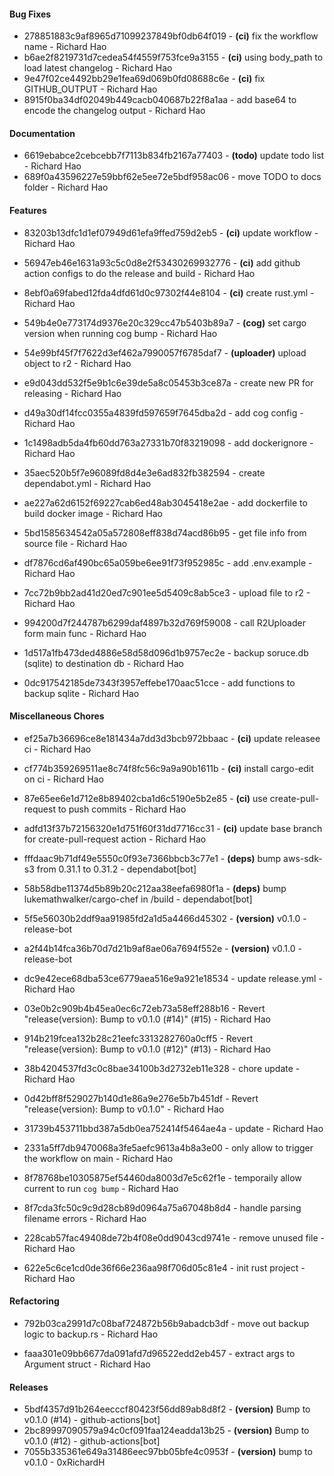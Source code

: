 #### Bug Fixes
- 278851883c9af8965d71099237849bf0db64f019 - **(ci)** fix the workflow name - Richard Hao
- b6ae2f8219731d7cedea54f4559f753fce9a3155 - **(ci)** using body_path to load latest changelog - Richard Hao
- 9e47f02ce4492bb29e1fea69d069b0fd08688c6e - **(ci)** fix GITHUB_OUTPUT - Richard Hao
- 8915f0ba34df02049b449cacb040687b22f8a1aa - add base64 to encode the changelog output - Richard Hao

#### Documentation
- 6619ebabce2cebcebb7f7113b834fb2167a77403 - **(todo)** update todo list - Richard Hao
- 689f0a43596227e59bbf62e5ee72e5bdf958ac06 - move TODO to docs folder - Richard Hao

#### Features
- 83203b13dfc1d1ef07949d61efa9ffed759d2eb5 - **(ci)** update workflow - Richard Hao
- 56947eb46e1631a93c5c0d8e2f53430269932776 - **(ci)** add github action configs to do the release and build - Richard Hao
- 8ebf0a69fabed12fda4dfd61d0c97302f44e8104 - **(ci)** create rust.yml - Richard Hao
- 549b4e0e773174d9376e20c329cc47b5403b89a7 - **(cog)** set cargo version when running cog bump - Richard Hao
- 54e99bf45f7f7622d3ef462a7990057f6785daf7 - **(uploader)** upload object to r2 - Richard Hao
- e9d043dd532f5e9b1c6e39de5a8c05453b3ce87a - create new PR for releasing - Richard Hao

- d49a30df14fcc0355a4839fd597659f7645dba2d - add cog config - Richard Hao

- 1c1498adb5da4fb60dd763a27331b70f83219098 - add dockerignore - Richard Hao

- 35aec520b5f7e96089fd8d4e3e6ad832fb382594 - create dependabot.yml - Richard Hao

- ae227a62d6152f69227cab6ed48ab3045418e2ae - add dockerfile to build docker image - Richard Hao

- 5bd1585634542a05a572808eff838d74acd86b95 - get file info from source file - Richard Hao

- df7876cd6af490bc65a059be6ee91f73f952985c - add .env.example - Richard Hao

- 7cc72b9bb2ad41d20ed7c901ee5d5409c8ab5ce3 - upload file to r2 - Richard Hao

- 994200d7f244787b6299daf4897b32d769f59008 - call R2Uploader form main func - Richard Hao

- 1d517a1fb473ded4886e58d58d096d1b9757ec2e - backup soruce.db (sqlite) to destination db - Richard Hao

- 0dc917542185de7343f3957effebe170aac51cce - add functions to backup sqlite - Richard Hao

#### Miscellaneous Chores
- ef25a7b36696ce8e181434a7dd3d3bcb972bbaac - **(ci)** update releasee ci - Richard Hao
- cf774b359269511ae8c74f8fc56c9a9a90b1611b - **(ci)** install cargo-edit on ci - Richard Hao
- 87e65ee6e1d712e8b89402cba1d6c5190e5b2e85 - **(ci)** use create-pull-request to push commits - Richard Hao
- adfd13f37b72156320e1d751f60f31dd7716cc31 - **(ci)** update base branch for create-pull-request action - Richard Hao
- fffdaac9b71df49e5550c0f93e7366bbcb3c77e1 - **(deps)** bump aws-sdk-s3 from 0.31.1 to 0.31.2 - dependabot[bot]
- 58b58dbe11374d5b89b20c212aa38eefa6980f1a - **(deps)** bump lukemathwalker/cargo-chef in /build - dependabot[bot]
- 5f5e56030b2ddf9aa91985fd2a1d5a4466d45302 - **(version)** v0.1.0 - release-bot
- a2f44b14fca36b70d7d21b9af8ae06a7694f552e - **(version)** v0.1.0 - release-bot
- dc9e42ece68dba53ce6779aea516e9a921e18534 - update release.yml - Richard Hao

- 03e0b2c909b4b45ea0ec6c72eb73a58eff288b16 - Revert "release(version): Bump to v0.1.0 (#14)" (#15) - Richard Hao

- 914b219fcea132b28c21eefc3313282760a0cff5 - Revert "release(version): Bump to v0.1.0 (#12)" (#13) - Richard Hao

- 38b4204537fd3c0c8bae34100b3d2732eb11e328 - chore update - Richard Hao

- 0d42bff8f529027b140d1e86a9e276e5b7b451df - Revert "release(version): Bump to v0.1.0" - Richard Hao

- 31739b453711bbd387a5db0ea752414f5464ae4a - update - Richard Hao

- 2331a5ff7db9470068a3fe5aefc9613a4b8a3e00 - only allow to trigger the workflow on main - Richard Hao

- 8f78768be10305875ef54460da8003d7e5c62f1e - temporaily allow current to run `cog bump` - Richard Hao

- 8f7cda3fc50c9c9d28cb89d0964a75a67048b8d4 - handle parsing filename errors - Richard Hao

- 228cab57fac49408de72b4f08e0dd9043cd9741e - remove unused file - Richard Hao

- 622e5c6ce1cd0de36f66e236aa98f706d05c81e4 - init rust project - Richard Hao

#### Refactoring
- 792b03ca2991d7c08baf724872b56b9abadcb3df - move out backup logic to backup.rs - Richard Hao

- faaa301e09bb6677da091afd7d96522edd2eb457 - extract args to Argument struct - Richard Hao

#### Releases
- 5bdf4357d91b264eecccf80423f56dd89ab8d8f2 - **(version)** Bump to v0.1.0 (#14) - github-actions[bot]
- 2bc89997090579a94c0cf091faa124eadda13b25 - **(version)** Bump to v0.1.0 (#12) - github-actions[bot]
- 7055b335361e649a31486eec97bb05bfe4c0953f - **(version)** bump to v0.1.0 - 0xRichardH


